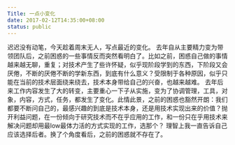 ```yaml
---
Title: 一点小变化
date: 2017-02-12T14:35:00+08:00
status: public
---
```


迟迟没有动笔，今天趁着周末无人，写点最近的变化。
去年自从主要精力变为带领团队后，之前困惑的一些事情反而突然看明白了。比如之前，困惑自己做的事情越来越无聊，重复；对技术产生了些许怀疑，似乎现阶段学到的东西，下阶段又会厌倦，不断的厌倦不断的学新东西，到底有什么意义？受限制于各种原因，似乎只能在当前的技术层面绕来绕去，技术本身带给自己的兴奋，也越来越难。
去年后来工作内容发生了大的转变，主要重心一下子从实施，变为了协调管理，工具，对象，内容，方式，任务，都发生了变化。此情此景，之前的困惑也豁然开朗：我们都要不断问自己的，最感兴趣的到底是技术本身，还是用技术实现出来的价值？抛开利益问题，在一份倾向于研究技术而不在乎应用的工作，和一份只在乎用技术来解决问题却用最low最体力活的方式实现的工作，选那个？
理智上我一直告诉自己应该选择后者。换了个角度看后，之前的困惑就不存在了。